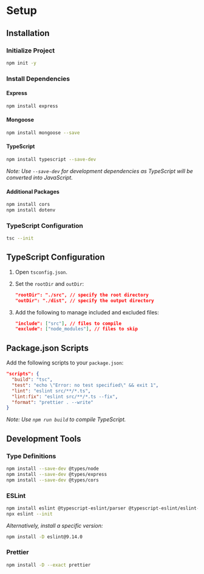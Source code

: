 # Setup

## Installation

### Initialize Project
```bash
npm init -y
```

### Install Dependencies

#### Express
```bash
npm install express
```

#### Mongoose
```bash
npm install mongoose --save
```

#### TypeScript
```bash
npm install typescript --save-dev
```
*Note: Use `--save-dev` for development dependencies as TypeScript will be converted into JavaScript.*

#### Additional Packages
```bash
npm install cors
npm install dotenv
```

### TypeScript Configuration
```bash
tsc --init
```

## TypeScript Configuration

1. Open `tsconfig.json`.
2. Set the `rootDir` and `outDir`:
   ```json
   "rootDir": "./src", // specify the root directory
   "outDir": "./dist", // specify the output directory
   ```

3. Add the following to manage included and excluded files:
   ```json
   "include": ["src"], // files to compile
   "exclude": ["node_modules"], // files to skip
   ```

## Package.json Scripts

Add the following scripts to your `package.json`:
```json
"scripts": {
  "build": "tsc",
  "test": "echo \"Error: no test specified\" && exit 1",
  "lint": "eslint src/**/*.ts",
  "lint:fix": "eslint src/**/*.ts --fix",
  "format": "prettier . --write"
}
```
*Note: Use `npm run build` to compile TypeScript.*

## Development Tools

### Type Definitions
```bash
npm install --save-dev @types/node
npm install --save-dev @types/express
npm install --save-dev @types/cors
```

### ESLint
```bash
npm install eslint @typescript-eslint/parser @typescript-eslint/eslint-plugin --save-dev
npx eslint --init
```
*Alternatively, install a specific version:*
```bash
npm install -D eslint@9.14.0
```

### Prettier
```bash
npm install -D --exact prettier
```




